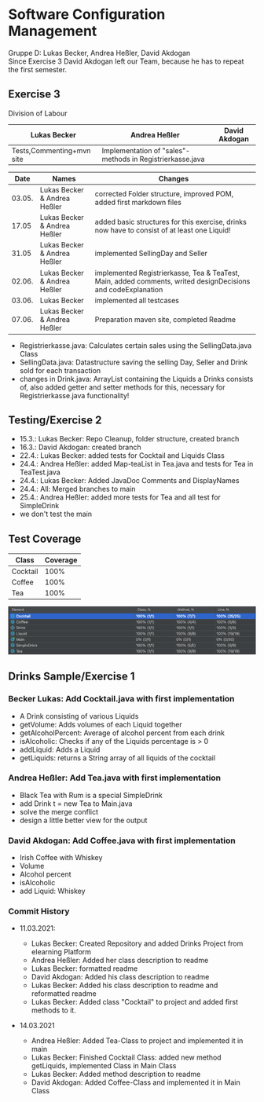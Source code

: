 # Software Configuration Management 
Gruppe D: Lukas Becker, Andrea Heßler, David Akdogan <br/>
Since Exercise 3 David Akdogan left our Team, because he has to repeat the first semester.

## Exercise 3
Division of Labour

|Lukas Becker | Andrea Heßler | David Akdogan|
--- | --- | ---
|Tests,Commenting+mvn site|Implementation of "sales"-methods in Registrierkasse.java ||

|Date | Names |Changes|
--- | --- | ---
|03.05.|Lukas Becker & Andrea Heßler|corrected Folder structure, improved POM, added first markdown files| 
|17.05|Lukas Becker & Andrea Heßler|added basic structures for this exercise, drinks now have to consist of at least one Liquid!|
|31.05|Lukas Becker & Andrea Heßler|implemented SellingDay and Seller|
|02.06.|Lukas Becker & Andrea Heßler|implemented Registrierkasse, Tea & TeaTest, Main, added comments, writed designDecisions and codeExplanation|
|03.06.|Lukas Becker| implemented all testcases|
|07.06.|Lukas Becker & Andrea Heßler| Preparation maven site, completed Readme

- Registrierkasse.java: Calculates certain sales using the SellingData.java Class
- SellingData.java: Datastructure saving the selling Day, Seller and Drink sold for each transaction
- changes in Drink.java: ArrayList containing the Liquids a Drinks consists of, also added getter and setter methods for this, necessary for Registrierkasse.java functionality!
## Testing/Exercise 2 ## 
- 15.3.: Lukas Becker: Repo Cleanup, folder structure, created branch 
- 16.3.: David Akdogan: created branch 
- 22.4.: Lukas Becker: added tests for Cocktail and Liquids Class 
- 24.4.: Andrea Heßler: added Map-teaList in Tea.java and tests for Tea in TeaTest.java
- 24.4.: Lukas Becker: Added JavaDoc Comments and DisplayNames
- 24.4.: All: Merged branches to main
- 25.4.: Andrea Heßler: added more tests for Tea and all test for SimpleDrink
- we don't test the main
## Test Coverage 
| Class | Coverage |
---| ---|
| Cocktail | 100% |
| Coffee | 100% |
| Tea | 100% 

![Test Coverage of Project](Coverage.png) 
## Drinks Sample/Exercise 1 ##
### Becker Lukas: Add Cocktail.java with first implementation 
- A Drink consisting of various Liquids
- getVolume: Adds volumes of each Liquid together
- getAlcoholPercent: Average of alcohol percent from each drink
- isAlcoholic: Checks if any of the Liquids percentage is > 0
- addLiquid: Adds a Liquid
- getLiquids: returns a String array of all liquids of the cocktail

### Andrea Heßler: Add Tea.java with first implementation
- Black Tea with Rum is a special SimpleDrink
- add Drink t = new Tea to Main.java
- solve the merge conflict
- design a little better view for the output

### David Akdogan: Add Coffee.java with first implementation
- Irish Coffee with Whiskey
- Volume
- Alcohol percent
- isAlcoholic
- add Liquid: Whiskey

### Commit History

- 11.03.2021: 
  - Lukas Becker: Created Repository and added Drinks Project from elearning Platform
  - Andrea Heßler: Added her class description to readme
  - Lukas Becker: formatted readme
  - David Akdogan: Added his class description to readme
  - Lukas Becker: Added his class description to readme and reformatted readme
  - Lukas Becker: Added class "Cocktail" to project and added first methods to it. 
  
- 14.03.2021
  - Andrea Heßler: Added Tea-Class to project and implemented it in main
  - Lukas Becker: Finished Cocktail Class: added new method getLiquids, implemented Class in Main Class
  - Lukas Becker: Added method description to readme
  - David Akdogan: Added Coffee-Class and implemented it in Main Class
